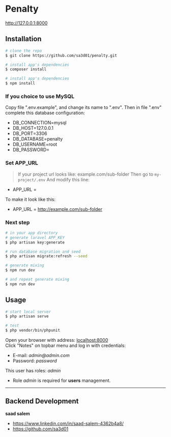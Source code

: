 # Penalty
http://127.0.0.1:8000

## Installation

``` bash
# clone the repo
$ git clone https://github.com/sa3d01/penalty.git

# install app's dependencies
$ composer install

# install app's dependencies
$ npm install

```
### If you choice to use MySQL

Copy file ".env.example", and change its name to ".env".
Then in file ".env" complete this database configuration:
* DB_CONNECTION=mysql
* DB_HOST=127.0.0.1
* DB_PORT=3306
* DB_DATABASE=penalty
* DB_USERNAME=root
* DB_PASSWORD=

### Set APP_URL

> If your project url looks like: example.com/sub-folder
Then go to `my-project/.env`
And modify this line:

* APP_URL =

To make it look like this:

* APP_URL = http://example.com/sub-folder


### Next step

``` bash
# in your app directory
# generate laravel APP_KEY
$ php artisan key:generate

# run database migration and seed
$ php artisan migrate:refresh --seed

# generate mixing
$ npm run dev

# and repeat generate mixing
$ npm run dev
```

## Usage

``` bash
# start local server
$ php artisan serve

# test
$ php vendor/bin/phpunit
```

Open your browser with address: [localhost:8000](localhost:8000)  
Click "Notes" on topbar menu and log in with credentials:

* E-mail: _admin@admin.com_
* Password: _password_

This user has roles: _admin_
* Role _admin_ is required for **users** management.

--- 


## Backend Development

**saad salem**
* <https://www.linkedin.com/in/saad-salem-4362b4a8/>
* <https://github.com/sa3d01>
